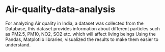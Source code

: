 # Air-quality-data-analysis
For analyzing Air quality in India, a dataset was collected from the Database, this dataset provides information about different particles such as PM2.5, PM10, NO2, SO2 etc. which will affect living beings Using the Pandas, Matplotlib libraries, visualized the results to make them easier to understand.  
